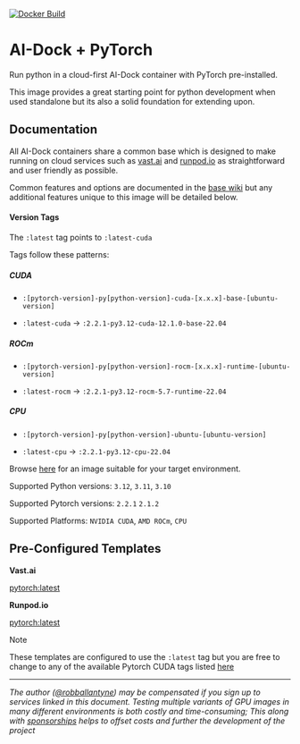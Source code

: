 [![Docker Build](https://github.com/ai-dock/pytorch/actions/workflows/docker-build.yml/badge.svg)](https://github.com/ai-dock/pytorch/actions/workflows/docker-build.yml)

# AI-Dock + PyTorch

Run python in a cloud-first AI-Dock container with PyTorch pre-installed.

This image provides a great starting point for python development when used standalone but its also a solid foundation for extending upon.

## Documentation

All AI-Dock containers share a common base which is designed to make running on cloud services such as [vast.ai](https://link.ai-dock.org/vast.ai) and [runpod.io](https://link.ai-dock.org/template) as straightforward and user friendly as possible.

Common features and options are documented in the [base wiki](https://github.com/ai-dock/base-image/wiki) but any additional features unique to this image will be detailed below.


#### Version Tags

The `:latest` tag points to `:latest-cuda`

Tags follow these patterns:

##### _CUDA_
- `:[pytorch-version]-py[python-version]-cuda-[x.x.x]-base-[ubuntu-version]`

- `:latest-cuda` &rarr; `:2.2.1-py3.12-cuda-12.1.0-base-22.04`

##### _ROCm_
- `:[pytorch-version]-py[python-version]-rocm-[x.x.x]-runtime-[ubuntu-version]`

- `:latest-rocm` &rarr; `:2.2.1-py3.12-rocm-5.7-runtime-22.04`

##### _CPU_
- `:[pytorch-version]-py[python-version]-ubuntu-[ubuntu-version]`

- `:latest-cpu` &rarr; `:2.2.1-py3.12-cpu-22.04` 

Browse [here](https://github.com/ai-dock/pytorch/pkgs/container/pytorch) for an image suitable for your target environment.

Supported Python versions: `3.12`, `3.11`, `3.10`

Supported Pytorch versions: `2.2.1` `2.1.2`

Supported Platforms: `NVIDIA CUDA`, `AMD ROCm`, `CPU`


## Pre-Configured Templates

**Vast.​ai**

[pytorch:latest](https://link.ai-dock.org/template-vast-pytorch)

**Runpod.​io**

[pytorch:latest](https://link.ai-dock.org/template-runpod-pytorch)

>[!NOTE]  
>These templates are configured to use the `:latest` tag but you are free to change to any of the available Pytorch CUDA tags listed [here](https://github.com/ai-dock/pytorch/pkgs/container/pytorch)

---

_The author ([@robballantyne](https://github.com/robballantyne)) may be compensated if you sign up to services linked in this document. Testing multiple variants of GPU images in many different environments is both costly and time-consuming; This along with [sponsorships](https://github.com/sponsors/ai-dock) helps to offset costs and further the development of the project_